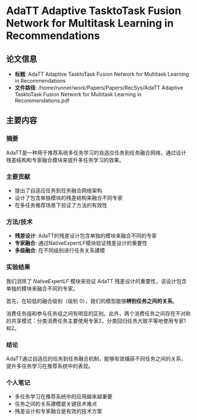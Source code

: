 # AdaTT Adaptive TasktoTask Fusion Network for Multitask Learning in Recommendations

## 论文信息
- **标题**: AdaTT Adaptive TasktoTask Fusion Network for Multitask Learning in Recommendations
- **文件路径**: /home/runner/work/Papers/Papers/RecSys/AdaTT Adaptive TasktoTask Fusion Network for Multitask Learning in Recommendations.pdf

## 主要内容

### 摘要

AdaTT是一种用于推荐系统多任务学习的自适应任务到任务融合网络，通过设计残差结构和专家融合模块来提升多任务学习的效果。

### 主要贡献

- 提出了自适应任务到任务融合网络架构
- 设计了包含单独模块的残差结构来融合不同专家
- 在多任务推荐场景下验证了方法的有效性

### 方法/技术

- **残差设计**: AdaTT的残差设计包含单独的模块来融合不同的专家
- **专家融合**: 通过NativeExpertLF模块验证残差设计的重要性
- **多级融合**: 在不同级别进行任务关系建模

### 实验结果

我们消除了 𝑁𝑎𝑡𝑖𝑣𝑒𝐸𝑥𝑝𝑒𝑟𝑡𝐿𝐹 模块来验证 AdaTT 残差设计的重要性，该设计包含单独的模块来融合不同的专家。

首先，在较低的融合级别（级别 0），我们的模型能够**辨别任务之间的关系**。

消费任务组和参与任务组之间有明显的区别。此外，两个消费任务之间存在不对称的共享模式：分类消费任务主要使用专家2，分类回归任务大致平等地使用专家1和2。

### 结论

AdaTT通过自适应的任务到任务融合机制，能够有效捕获不同任务之间的关系，提升多任务学习在推荐系统中的表现。

### 个人笔记

- 多任务学习在推荐系统中的应用越来越重要
- 任务之间的关系建模是关键技术难点
- 残差设计和专家融合是有效的技术方案


